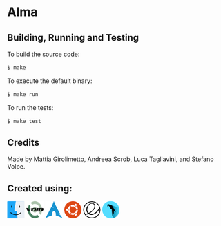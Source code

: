 # Alma

## Building, Running and Testing

To build the source code:

```bash
$ make
```

To execute the default binary:

```bash
$ make run
```

To run the tests:

```bash
$ make test
```

## Credits

Made by Mattia Girolimetto, Andreea Scrob, Luca Tagliavini, and Stefano Volpe.


## Created using:
<p float="left">
<img src="os_logos/macos.png" height="40" width="40"/>  

<img src="os_logos/void.png" height="40" width="40"/> 

<img src="os_logos/arch.png" height="40" width="40"/>  

<img src="os_logos/ubuntu.png" height="40" width="40"/>  

<img src="os_logos/elementary.png" height="40" width="40"/>  

<img src="os_logos/parrot.png" height="40" width="40"/>  

</p>
